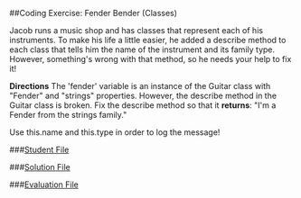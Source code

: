 ##Coding Exercise: Fender Bender (Classes)

Jacob runs a music shop and has classes that represent each of his instruments. To make his life a little easier, he added a describe method to each class that tells him the name of the instrument and its family type. However, something's wrong with that method, so he needs your help to fix it!

**Directions**
The 'fender' variable is an instance of the Guitar class with "Fender" and "strings" properties. However, the describe method in the Guitar class is broken. Fix the describe method so that it **returns**:
"I'm a Fender from the strings family."

Use this.name and this.type in order to log the message!

###[Student File](./student.js)

###[Solution File]('./solution.js')

###[Evaluation File]('./evaluate.js')
